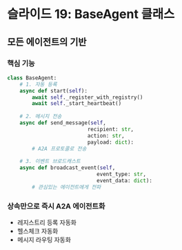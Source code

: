 # 슬라이드 19: BaseAgent 클래스

## 모든 에이전트의 기반

### 핵심 기능
```python
class BaseAgent:
    # 1. 자동 등록
    async def start(self):
        await self._register_with_registry()
        await self._start_heartbeat()
    
    # 2. 메시지 전송
    async def send_message(self, 
                          recipient: str,
                          action: str,
                          payload: dict):
        # A2A 프로토콜로 전송
    
    # 3. 이벤트 브로드캐스트
    async def broadcast_event(self,
                             event_type: str,
                             event_data: dict):
        # 관심있는 에이전트에게 전파
```

### 상속만으로 즉시 A2A 에이전트화
- 레지스트리 등록 자동화
- 헬스체크 자동화
- 메시지 라우팅 자동화
